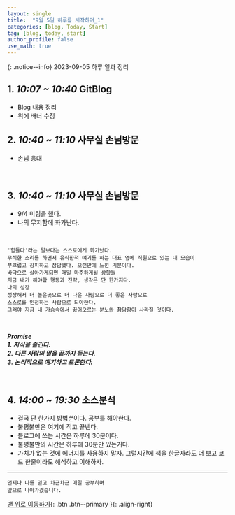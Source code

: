 ```yaml
---
layout: single
title:  "9월 5일 하루를 시작하며_1"
categories: [blog, Today, Start]
tag: [blog, today, start]
author_profile: false
use_math: true
---
```



{: .notice--info}
2023-09-05 하루 일과 정리


## 1. ***10:07 ~ 10:40*** GitBlog

- Blog 내용 정리
- 위에 배너 수정

<!-- <br> -->

## 2. ***10:40 ~ 11:10*** 사무실 손님방문

- 손님 응대

<br>

## 3. ***10:40 ~ 11:10*** 사무실 손님방문
- 9/4 미팅을 했다.
- 나의 무지함에 화가난다.

<br>

    '힘들다'라는 말보다는 스스로에게 화가났다.
    무식한 소리를 하면서 유식한척 얘기를 하는 대표 옆에 직원으로 있는 내 모습이
    부끄럽고 창피하고 참담했다. 오랜만에 느낀 기분이다. 
    바닥으로 살아가게되면 매일 마주하게될 상황들
    지금 내가 해야할 행동과 전략, 생각은 단 한가지다.
    나의 성장
    성장해서 더 높은곳으로 더 나은 사람으로 더 좋은 사람으로 
    스스로를 인정하는 사람으로 되야한다.
    그래야 지금 내 가슴속에서 끓어오르는 분노와 참담함이 사라질 것이다.

<br>

***Promise <br> 1. 지식을 즐긴다. <br>2. 다른 사람의 말을 끝까지 듣는다. <br>3. 논리적으로 얘기하고 토론한다.***

<br>

## 4. ***14:00 ~ 19:30*** 소스분석

- 결국 단 한가지 방법뿐이다. 공부를 해야한다. 
- 불평불만은 여기에 적고 끝낸다.
- 블로그에 쓰는 시간은 하루에 30분이다.
- 불평불만의 시간은 하루에 30분만 있는거다.
- 가치가 없는 것에 에너지를 사용하지 말자. 그럴시간에 책을 한글자라도 더 보고 코드 한줄이라도 해석하고 이해하자.

***
    언제나 나를 믿고 차근차근 매일 공부하며
    앞으로 나아가겠습니다.


[맨 위로 이동하기](#){: .btn .btn--primary }{: .align-right}
